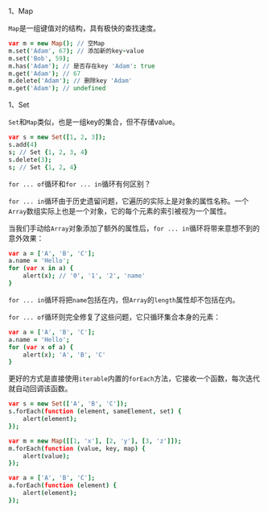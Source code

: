 1、Map

`Map`是一组键值对的结构，具有极快的查找速度。

```coffee
var m = new Map(); // 空Map
m.set('Adam', 67); // 添加新的key-value
m.set('Bob', 59);
m.has('Adam'); // 是否存在key 'Adam': true
m.get('Adam'); // 67
m.delete('Adam'); // 删除key 'Adam'
m.get('Adam'); // undefined
```



1、Set

`Set`和`Map`类似，也是一组key的集合，但不存储value。

```coffee
var s = new Set([1, 2, 3]);
s.add(4)
s; // Set {1, 2, 3, 4}
s.delete(3);
s; // Set {1, 2, 4}
```

`for ... of`循环和`for ... in`循环有何区别？

`for ... in`循环由于历史遗留问题，它遍历的实际上是对象的属性名称。一个`Array`数组实际上也是一个对象，它的每个元素的索引被视为一个属性。

当我们手动给`Array`对象添加了额外的属性后，`for ... in`循环将带来意想不到的意外效果：

```coffee
var a = ['A', 'B', 'C'];
a.name = 'Hello';
for (var x in a) {
    alert(x); // '0', '1', '2', 'name'
}
```

`for ... in`循环将把`name`包括在内，但`Array`的`length`属性却不包括在内。

`for ... of`循环则完全修复了这些问题，它只循环集合本身的元素：

```coffee
var a = ['A', 'B', 'C'];
a.name = 'Hello';
for (var x of a) {
    alert(x); 'A', 'B', 'C'
}
```

更好的方式是直接使用`iterable`内置的`forEach`方法，它接收一个函数，每次迭代就自动回调该函数。

```coffee
var s = new Set(['A', 'B', 'C']);
s.forEach(function (element, sameElement, set) {
    alert(element);
});

var m = new Map([[1, 'x'], [2, 'y'], [3, 'z']]);
m.forEach(function (value, key, map) {
    alert(value);
});

var a = ['A', 'B', 'C'];
a.forEach(function (element) {
    alert(element);
});
```